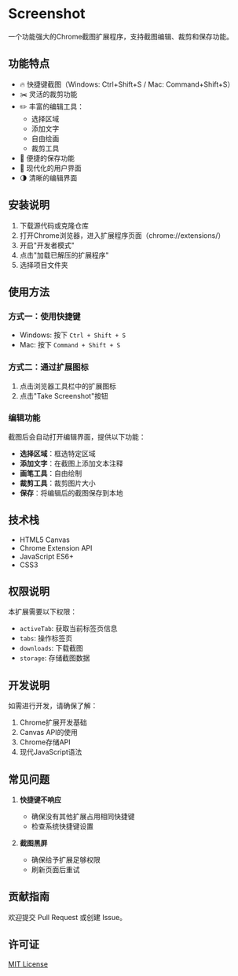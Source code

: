 # Screenshot

一个功能强大的Chrome截图扩展程序，支持截图编辑、裁剪和保存功能。

## 功能特点

- 🔥 快捷键截图（Windows: Ctrl+Shift+S / Mac: Command+Shift+S）
- ✂️ 灵活的裁剪功能
- ✏️ 丰富的编辑工具：
  - 选择区域
  - 添加文字
  - 自由绘画
  - 裁剪工具
- 💾 便捷的保存功能
- 🎨 现代化的用户界面
- 🌗 清晰的编辑界面

## 安装说明

1. 下载源代码或克隆仓库
2. 打开Chrome浏览器，进入扩展程序页面（chrome://extensions/）
3. 开启"开发者模式"
4. 点击"加载已解压的扩展程序"
5. 选择项目文件夹

## 使用方法

### 方式一：使用快捷键
- Windows: 按下 `Ctrl + Shift + S`
- Mac: 按下 `Command + Shift + S`

### 方式二：通过扩展图标
1. 点击浏览器工具栏中的扩展图标
2. 点击"Take Screenshot"按钮

### 编辑功能
截图后会自动打开编辑界面，提供以下功能：
- **选择区域**：框选特定区域
- **添加文字**：在截图上添加文本注释
- **画笔工具**：自由绘制
- **裁剪工具**：裁剪图片大小
- **保存**：将编辑后的截图保存到本地

## 技术栈

- HTML5 Canvas
- Chrome Extension API
- JavaScript ES6+
- CSS3

## 权限说明

本扩展需要以下权限：
- `activeTab`: 获取当前标签页信息
- `tabs`: 操作标签页
- `downloads`: 下载截图
- `storage`: 存储截图数据

## 开发说明

如需进行开发，请确保了解：
1. Chrome扩展开发基础
2. Canvas API的使用
3. Chrome存储API
4. 现代JavaScript语法

## 常见问题

1. **快捷键不响应**
   - 确保没有其他扩展占用相同快捷键
   - 检查系统快捷键设置

2. **截图黑屏**
   - 确保给予扩展足够权限
   - 刷新页面后重试

## 贡献指南

欢迎提交 Pull Request 或创建 Issue。

## 许可证

[MIT License](LICENSE)